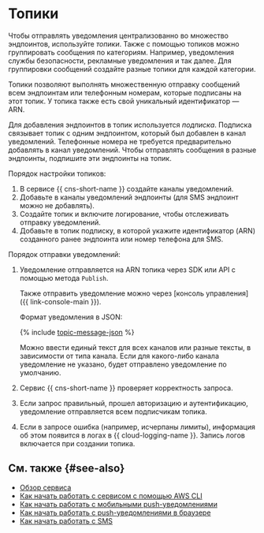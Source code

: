 # Топики

Чтобы отправлять уведомления централизованно во множество эндпоинтов, используйте _топики_. Также с помощью топиков можно группировать сообщения по категориям. Например, уведомления службы безопасности, рекламные уведомления и так далее. Для группировки сообщений создайте разные топики для каждой категории.

Топики позволяют выполнять множественную отправку сообщений всем эндпоинтам или телефонным номерам, которые подписаны на этот топик. У топика также есть свой уникальный идентификатор — ARN.

Для добавления эндпоинтов в топик используется _подписка_. Подписка связывает топик с одним эндпоинтом, который был добавлен в канал уведомлений. Телефонные номера не требуется предварительно добавлять в канал уведомлений. Чтобы отправлять сообщения в разные эндпоинты, подпишите эти эндпоинты на топик.

Порядок настройки топиков:

1. В сервисе {{ cns-short-name }} создайте каналы уведомлений.
1. Добавьте в каналы уведомлений эндпоинты (для SMS эндпоинт можно не добавлять).
1. Создайте топик и включите логирование, чтобы отслеживать отправку уведомлений.
1. Добавьте в топик подписку, в которой укажите идентификатор (ARN) созданного ранее эндпоинта или номер телефона для SMS.

Порядок отправки уведомлений:

1. Уведомление отправляется на ARN топика через SDK или API с помощью метода `Publish`.
   
    Также отправить уведомление можно через [консоль управления]({{ link-console-main }}).

    Формат уведомления в JSON:

    {% include [topic-message-json](../../_includes/notifications/topic-message-json.md) %}

    Можно ввести единый текст для всех каналов или разные тексты, в зависимости от типа канала. Если для какого-либо канала уведомление не указано, будет отправлено уведомление по умолчанию.

1. Сервис {{ cns-short-name }} проверяет корректность запроса.
1. Если запрос правильный, прошел авторизацию и аутентификацию, уведомление отправляется всем подписчикам топика.
1. Если в запросе ошибка (например, исчерпаны лимиты), информация об этом появится в логах в {{ cloud-logging-name }}. Запись логов включается при создании топика.

## См. также {#see-also}

* [Обзор сервиса](index.md)
* [Как начать работать с сервисом с помощью AWS CLI](../tools/aws-cli.md)
* [Как начать работать с мобильными push-уведомлениями](../quickstart-push.md)
* [Как начать работать с push-уведомлениями в браузере](../quickstart-browser.md)
* [Как начать работать с SMS](../quickstart-sms.md)